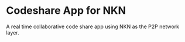 # Codeshare App for NKN

A real time collaborative code share app using NKN as the P2P network layer.
